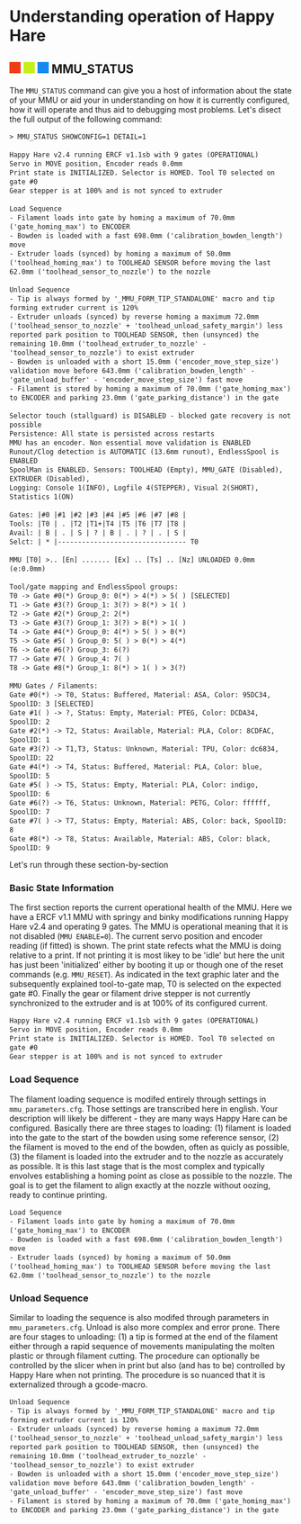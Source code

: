 # Understanding operation of Happy Hare

## ![#f03c15](/doc/f03c15.png) ![#c5f015](/doc/c5f015.png) ![#1589F0](/doc/1589F0.png) MMU_STATUS

The `MMU_STATUS` command can give you a host of information about the state of your MMU or aid your in understanding on how it is currently configured, how it will operate and thus aid to debugging most problems. Let's disect the full output of the following command:

```
> MMU_STATUS SHOWCONFIG=1 DETAIL=1

Happy Hare v2.4 running ERCF v1.1sb with 9 gates (OPERATIONAL)
Servo in MOVE position, Encoder reads 0.0mm
Print state is INITIALIZED. Selector is HOMED. Tool T0 selected on gate #0
Gear stepper is at 100% and is not synced to extruder

Load Sequence
- Filament loads into gate by homing a maximum of 70.0mm ('gate_homing_max') to ENCODER
- Bowden is loaded with a fast 698.0mm ('calibration_bowden_length') move
- Extruder loads (synced) by homing a maximum of 50.0mm ('toolhead_homing_max') to TOOLHEAD SENSOR before moving the last 62.0mm ('toolhead_sensor_to_nozzle') to the nozzle

Unload Sequence
- Tip is always formed by '_MMU_FORM_TIP_STANDALONE' macro and tip forming extruder current is 120%
- Extruder unloads (synced) by reverse homing a maximum 72.0mm ('toolhead_sensor_to_nozzle' + 'toolhead_unload_safety_margin') less reported park position to TOOLHEAD SENSOR, then (unsynced) the remaining 10.0mm ('toolhead_extruder_to_nozzle' - 'toolhead_sensor_to_nozzle') to exist extruder
- Bowden is unloaded with a short 15.0mm ('encoder_move_step_size') validation move before 643.0mm ('calibration_bowden_length' - 'gate_unload_buffer' - 'encoder_move_step_size') fast move
- Filament is stored by homing a maximum of 70.0mm ('gate_homing_max') to ENCODER and parking 23.0mm ('gate_parking_distance') in the gate

Selector touch (stallguard) is DISABLED - blocked gate recovery is not possible
Persistence: All state is persisted across restarts
MMU has an encoder. Non essential move validation is ENABLED
Runout/Clog detection is AUTOMATIC (13.6mm runout), EndlessSpool is ENABLED
SpoolMan is ENABLED. Sensors: TOOLHEAD (Empty), MMU_GATE (Disabled), EXTRUDER (Disabled),
Logging: Console 1(INFO), Logfile 4(STEPPER), Visual 2(SHORT), Statistics 1(ON)

Gates: |#0 |#1 |#2 |#3 |#4 |#5 |#6 |#7 |#8 |
Tools: |T0 | . |T2 |T1+|T4 |T5 |T6 |T7 |T8 |
Avail: | B | . | S | ? | B | . | ? | . | S |
Selct: | * |-------------------------------- T0

MMU [T0] >.. [En] ....... [Ex] .. [Ts] .. [Nz] UNLOADED 0.0mm (e:0.0mm)

Tool/gate mapping and EndlessSpool groups:
T0 -> Gate #0(*) Group_0: 0(*) > 4(*) > 5( ) [SELECTED]
T1 -> Gate #3(?) Group_1: 3(?) > 8(*) > 1( )
T2 -> Gate #2(*) Group_2: 2(*)
T3 -> Gate #3(?) Group_1: 3(?) > 8(*) > 1( )
T4 -> Gate #4(*) Group_0: 4(*) > 5( ) > 0(*)
T5 -> Gate #5( ) Group_0: 5( ) > 0(*) > 4(*)
T6 -> Gate #6(?) Group_3: 6(?)
T7 -> Gate #7( ) Group_4: 7( )
T8 -> Gate #8(*) Group_1: 8(*) > 1( ) > 3(?)

MMU Gates / Filaments:
Gate #0(*) -> T0, Status: Buffered, Material: ASA, Color: 95DC34, SpoolID: 3 [SELECTED]
Gate #1( ) -> ?, Status: Empty, Material: PTEG, Color: DCDA34, SpoolID: 2
Gate #2(*) -> T2, Status: Available, Material: PLA, Color: 8CDFAC, SpoolID: 1
Gate #3(?) -> T1,T3, Status: Unknown, Material: TPU, Color: dc6834, SpoolID: 22
Gate #4(*) -> T4, Status: Buffered, Material: PLA, Color: blue, SpoolID: 5
Gate #5( ) -> T5, Status: Empty, Material: PLA, Color: indigo, SpoolID: 6
Gate #6(?) -> T6, Status: Unknown, Material: PETG, Color: ffffff, SpoolID: 7
Gate #7( ) -> T7, Status: Empty, Material: ABS, Color: back, SpoolID: 8
Gate #8(*) -> T8, Status: Available, Material: ABS, Color: black, SpoolID: 9
```

Let's run through these section-by-section

### Basic State Information
The first section reports the current operational health of the MMU. Here we have a ERCF v1.1 MMU with springy and binky modifications running Happy Hare v2.4 and operating 9 gates. The MMU is operational meaning that it is not disabled (`MMU ENABLE=0`). The current servo position and encoder reading (if fitted) is shown. The print state refects what the MMU is doing relative to a print. If not printing it is most likey to be 'idle' but here the unit has just been 'initialized' either by booting it up or though one of the reset commands (e.g. `MMU_RESET`). As indicated in the text graphic later and the subsequently explained tool-to-gate map, T0 is selected on the expected gate #0.  Finally the gear or filament drive stepper is not currently synchronized to the extruder and is at 100% of its configured current.

```
Happy Hare v2.4 running ERCF v1.1sb with 9 gates (OPERATIONAL)
Servo in MOVE position, Encoder reads 0.0mm
Print state is INITIALIZED. Selector is HOMED. Tool T0 selected on gate #0
Gear stepper is at 100% and is not synced to extruder
```

### Load Sequence
The filament loading sequence is modifed entirely through settings in `mmu_parameters.cfg`.  Those settings are transcribed here in english. Your description will likely be different - they are many ways Happy Hare can be configured.  Basically there are three stages to loading: (1) filament is loaded into the gate to the start of the bowden using some reference sensor, (2) the filament is moved to the end of the bowden, often as quicly as possible, (3) the filament is loaded into the extruder and to the nozzle as accurately as possible. It is this last stage that is the most complex and typically envolves establishing a homing point as close as possible to the nozzle.  The goal is to get the filament to align exactly at the nozzle without oozing, ready to continue printing.

```
Load Sequence
- Filament loads into gate by homing a maximum of 70.0mm ('gate_homing_max') to ENCODER
- Bowden is loaded with a fast 698.0mm ('calibration_bowden_length') move
- Extruder loads (synced) by homing a maximum of 50.0mm ('toolhead_homing_max') to TOOLHEAD SENSOR before moving the last 62.0mm ('toolhead_sensor_to_nozzle') to the nozzle
```

### Unload Sequence
Similar to loading the sequence is also modifed through parameters in `mmu_parameters.cfg`. Unload is also more complex and error prone. There are four stages to unloading: (1) a tip is formed at the end of the filament either through a rapid sequence of movements manipulating the molten plastic or through filament cutting. The procedure can optionally be controlled by the slicer when in print but also (and has to be) controlled by Happy Hare when not printing. The procedure is so nuanced that it is externalized through a gcode-macro.

```
Unload Sequence
- Tip is always formed by '_MMU_FORM_TIP_STANDALONE' macro and tip forming extruder current is 120%
- Extruder unloads (synced) by reverse homing a maximum 72.0mm ('toolhead_sensor_to_nozzle' + 'toolhead_unload_safety_margin') less reported park position to TOOLHEAD SENSOR, then (unsynced) the remaining 10.0mm ('toolhead_extruder_to_nozzle' - 'toolhead_sensor_to_nozzle') to exist extruder
- Bowden is unloaded with a short 15.0mm ('encoder_move_step_size') validation move before 643.0mm ('calibration_bowden_length' - 'gate_unload_buffer' - 'encoder_move_step_size') fast move
- Filament is stored by homing a maximum of 70.0mm ('gate_homing_max') to ENCODER and parking 23.0mm ('gate_parking_distance') in the gate
```
